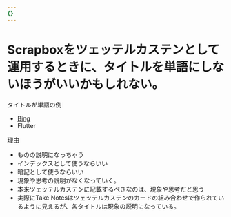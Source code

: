 ```yaml
---
{}
---
```

# Scrapboxをツェッテルカステンとして運用するときに、タイトルを単語にしないほうがいいかもしれない。

タイトルが単語の例

- [Bing](https://www.notion.soAI)  
- Flutter  

理由

- ものの説明になっちゃう  
- インデックスとして使うならいい  
- 暗記として使うならいい  
- 現象や思考の説明がなくなっていく。  
- 本来ツェッテルカステンに記載するべきなのは、現象や思考だと思う  
- 実際にTake Notesはツェッテルカステンのカードの組み合わせで作られているように見えるが、各タイトルは現象の説明になっている。